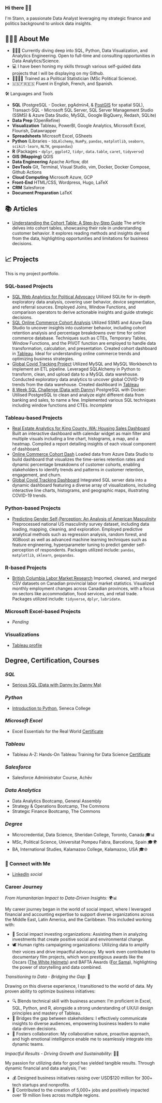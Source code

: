 ### Hi there 👋🏽 

I'm Stann, a passionate Data Analyst leveraging my strategic finance and politics background to unlock data insights.

## 🙋🏽‍♂️ About Me  
- 👨🏽‍💻 Currently diving deep into SQL, Python, Data Visualization, and Analytics Engineering. Open to full-time and consulting opportunities in Data Analytics/Science.  
- 💻 I have been honing my skills through various self-guided data projects that I will be displaying on my Github.  
- 🧑🏽‍🔬🥼 Trained as a Political Statistician (MSc Political Science).
- 🇺🇸🇫🇷🇪🇸 Fluent in English, French, and Spanish.

🛠️ Languages and Tools  
- **SQL** (PostgreSQL - Docker, pgAdmin4, & [PostGIS](https://postgis.net/) for spatial SQL), Transact-SQL - Microsoft SQL Server, SQL Server Management Studio (SSMS) & Azure Data Studio, MySQL, Google BigQuery, Redash, SQLite)
- **Data Prep** (OpenRefine)
- **Visualization** Tableau, PowerBI, Google Analytics, Microsoft Excel, Flourish, Datawrapper
- **Spreadsheets** Microsoft Excel, GSheets
- **Python** (Libraries - `SQLAlchemy`, `NumPy`, `pandas`, `matplotlib`, `seaborn`, `scikit-learn`, `NLTK`, `geopandas`)
- **R** (Packages - `dplyr`, `ggplot2`, `tidyr`, `data.table`, `caret`, `tidyverse`)
- **GIS (Mapping)** QGIS
- **Data Engineering** Apache Airflow, dbt
- **DevTools** Git, Terminal, Visual Studio, vim, Docker, Docker Compose, Github Actions
- **Cloud Computing** Microsoft Azure, GCP
- **Front-End** HTML/CSS, Wordpress, Hugo, LaTeX
- **CRM** Salesforce
- **Document Preparation** LaTeX

## 📚 Articles
- [Understanding the Cohort Table: A Step-by-Step Guide](https://stannomarjones.com/posts/cohort-analysis/) The article delves into cohort tables, showcasing their role in understanding customer behavior. It explores reading methods and insights derived from the data, highlighting opportunities and limitations for business decisions.

## 📈 Projects
This is my project portfolio.

### SQL-based Projects
- [SQL Web Analytics for Political Advocacy](https://github.com/k10sj02/web-analytics-sql) Utilized SQLite for in-depth exploratory data analysis, covering user behavior, device segmentation, and referral sources. Employed Joins, Window Functions, and comparison operators to derive actionable insights and guide strategic decisions.
- [SQL Online Commerce Cohort Analysis](https://github.com/k10sj02/sql-cohort-analysis) Utilized SSMS and Azure Data Studio to uncover insights into customer behavior, including cohort retention analysis and percentage breakdowns over time for online commerce database. Techniques such as CTEs, Temporary Tables, Window Functions, and the PIVOT function are employed to handle data transformation, calculation, and presentation. Created cohort dashboard in [Tableau](https://public.tableau.com/views/Cohort-Retention-Dashboard/Dashboard1?:language=en-GB&publish=yes&:sid=&:display_count=n&:origin=viz_share_link). Ideal for understanding online commerce trends and optimizing business strategies. 
- [Global Covid Tracking Project](https://github.com/k10sj02/covid-tracking-project-sql) Utilized MySQL and MySQL Workbench to implement an ETL pipeline. Leveraged SQLAlchemy in Python to transform, clean, and upload data to a MySQL data warehouse. Conducted exploratory data analytics to uncover global COVID-19 trends from the data warehouse. Created dashboard in [Tableau](https://public.tableau.com/app/profile/stann6239/viz/covid-tracking-global/COVID-Dashboard)
- [8 Week SQL Challenge (Data with Danny)](https://github.com/k10sj02/serious-sql) PostgreSQL with Docker: Utilised PostgreSQL to clean and analyze eight different data from banking and sales, to name a few. Implemented various SQL techniques including window functions and CTEs. *Incomplete*

### Tableau-based Projects
- [Real Estate Analytics for King County, WA: Housing Sales Dashboard](https://stannomarjones.com/posts/king-county-wa-tableau/) Built an interactive dashboard with calendar widget as main filter and multiple visuals including a line chart, histograms, a map, and a heatmap. Compiled a report detailing insights of each visual component of dashboard.
- [Online Commerce Cohort Dash](https://public.tableau.com/views/Cohort-Retention-Dashboard/Dashboard1?:language=en-GB&publish=yes&:sid=&:display_count=n&:origin=viz_share_link) Loaded data from Azure Data Studio to build dashboard that visualizes the time-series retention rates and dynamic percentage breakdowns of customer cohorts, enabling stakeholders to identify trends and patterns in customer retention, engagement, and churn. 
- [Global Covid Tracking Dashboard](https://public.tableau.com/app/profile/stann6239/viz/covid-tracking-global/COVID-Dashboard) Integrated SQL server data into a dynamic dashboard featuring a diverse array of visualizations, including interactive line charts, histograms, and geographic maps, illustrating COVID-19 trends.

### Python-based Projects
- [Predicting Gender Self-Perception: An Analysis of American Masculinity](https://github.com/k10sj02/us_views_of_masculinity) Preprocessed national US masculinity survey dataset, including data loading, mapping, cleaning, and exploration. Employed predictive analytical methods such as regression analysis, random forest, and XGBoost as well as advanced machine learning techniques such as feature engineering, hyperparameter tuning to predict gender self-perception of respondents. Packages utilized include: `pandas`, `matplotlib`, `sklearn`, `geopandas`.

### R-based Projects
- [British Columbia Labor Market Research](https://github.com/k10sj02/BC_Labor_Statistics_Exploration/) Imported, cleaned, and merged CSV datasets on Canadian provincial labor market statistics. Visualized monthly employment changes across Canadian provinces, with a focus on sectors like accommodation, food services, and retail trade. Packages utilized include: `tidyverse`, `dplyr`, `lubridate`.

### Microsoft Excel-based Projects
- *Pending*

### Visualizations
- [Tableau profile](https://public.tableau.com/app/profile/stann6239)

## Degree, Certification, Courses

### *SQL*
- [Serious SQL (Data with Danny by Danny Ma)](https://www.datawithdanny.com/courses/serious-sql)

### *Python*
- [Introduction to Python](https://www.senecapolytechnic.ca/ce/classes/PRO675.html), Seneca College

### *Microsoft Excel*
- Excel Essentials for the Real World [Certificate](https://www.udemy.com/certificate/UC-2e8681d1-0822-4a29-9227-687c8fb72d0c/)

### *Tableau*
- Tableau A-Z: Hands-On Tableau Training for Data Science [Certificate](https://www.udemy.com/certificate/UC-14fe96cd-1b72-4d5a-a1c4-bdde30c3d06b/)

### *Salesforce*
- Salesforce Administrator Course, Achēv 

### *Data Analytics*
- Data Analytics Bootcamp, General Assembly
- Strategy & Operations Bootcamp, The Commons
- Strategic Finance Bootcamp, The Commons 

### *Degree*
- Microcredential, Data Science, Sheridan College, Toronto, Canada 🎓📊
- MSc, Political Science, Universitat Pompeu Fabra, Barcelona, Spain 🎓🌍
- BA, International Studies, Kalamazoo College, Kalamazoo, USA 🎓🌐

### 🤝 Connect with Me
- [LinkedIn](https://linkedin.com/in/stannomarjones) *social*

### Career Journey

*From Humanitarian Impact to Data-Driven Insights:* 🌍📊

My career journey began in the world of social impact, where I leveraged financial and accounting expertise to support diverse organizations across the Middle East, Latin America, and the Caribbean. This included working with:

- 🌱 Social impact investing organizations: Assisting them in analyzing investments that create positive social and environmental change.
- 🕊️ Human rights campaigning organizations: Utilizing data to amplify their voices and drive impactful advocacy.
My work even contributed to documentary film projects, which won prestigious awards like the Oscars ([The White Helmets](https://www.imdb.com/title/tt6073176/)) and BAFTA Awards ([For Sama](https://www.imdb.com/title/tt9617456/)), highlighting the power of storytelling and data combined.

*Transitioning to Data - Bridging the Gap:* 🚀

Drawing on this diverse experience, I transitioned to the world of data. My proven ability to optimize business initiatives:

- 🔍 Blends technical skill with business acumen: I'm proficient in Excel, SQL, Python, and R, alongside a strong understanding of UX/UI design principles and mastery of Tableau.
- 🤝 Bridges the gap between stakeholders: I effectively communicate insights to diverse audiences, empowering business leaders to make data-driven decisions.
- 🌟 Fosters collaboration: My collaborative nature, proactive approach, and high emotional intelligence enable me to seamlessly integrate into dynamic teams.

*Impactful Results - Driving Growth and Sustainability:* 💼✨

My passion for utilizing data for good has yielded tangible results. Through dynamic financial and data analysis, I've:

- 💰 Designed business initiatives raising over USD$120 million for 300+ tech startups and nonprofits.
- 👥 Contributed to the creation of 5,000+ jobs and positively impacted over 19 million lives across multiple regions.

